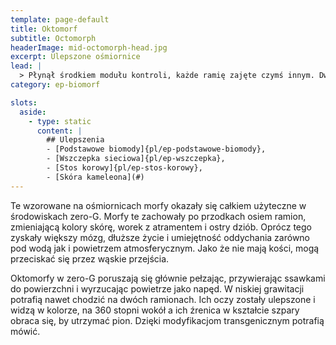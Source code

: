 ```yaml
---
template: page-default
title: Oktomorf
subtitle: Octomorph
headerImage: mid-octomorph-head.jpg
excerpt: Ulepszone ośmiornice
lead: |
  > Płynął środkiem modułu kontroli, każde ramię zajęte czymś innym. Dwa poprawiały makijaż, jedno obracało kamerę, a inne obracały kawę w lewitującym kubku. Nie potrzebował pomocy. Właściwie — ja przeszkadzałem. Przeprosiłem i się wylogowałem.
category: ep-biomorf

slots:
  aside:
    - type: static
      content: |
        ## Ulepszenia
        - [Podstawowe biomody]{pl/ep-podstawowe-biomody}, 
        - [Wszczepka sieciowa]{pl/ep-wszczepka}, 
        - [Stos korowy]{pl/ep-stos-korowy}, 
        - [Skóra kameleona](#)
---
```

Te wzorowane na ośmiornicach morfy okazały się całkiem użyteczne w środowiskach zero-G. Morfy te zachowały po przodkach osiem ramion, zmieniającą kolory skórę, worek z atramentem i ostry dziób. Oprócz tego zyskały większy mózg, dłuższe życie i umiejętność oddychania zarówno pod wodą jak i powietrzem atmosferycznym. Jako że nie mają kości, mogą przeciskać się przez wąskie przejścia.

Oktomorfy w zero-G poruszają się głównie pełzając, przywierając ssawkami do powierzchni i wyrzucając powietrze jako napęd. W niskiej grawitacji potrafią nawet chodzić na dwóch ramionach. Ich oczy zostały ulepszone i widzą w kolorze, na 360 stopni wokół a ich źrenica w kształcie szpary obraca się, by utrzymać pion. Dzięki modyfikacjom transgenicznym potrafią mówić.